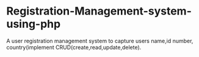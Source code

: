 # Registration-Management-system-using-php
A user registration management system to capture users name,id number, country(implement CRUD(create,read,update,delete).
